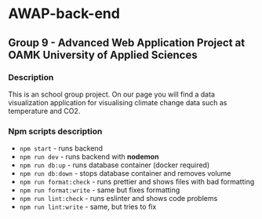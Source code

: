 # AWAP-back-end

## Group 9 - Advanced Web Application Project at OAMK University of Applied Sciences

### Description

This is an school group project. On our page you will find a data visualization application for visualising climate change data such as temperature and CO2.

### Npm scripts description

-   `npm start` - runs backend
-   `npm run dev` - runs backend with **nodemon**
-   `npm run db:up` - runs database container (docker required)
-   `npm run db:down` - stops database container and removes volume
-   `npm run format:check` - runs prettier and shows files with bad formatting
-   `npm run format:write` - same but fixes formatting
-   `npm run lint:check` - runs eslinter and shows code problems
-   `npm run lint:write` - same, but tries to fix
